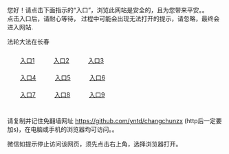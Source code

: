 您好！请点击下面指示的“入口”，浏览此网站是安全的，且为您带来平安。。 <br/>
点击入口后，请耐心等待， 过程中可能会出现无法打开的提示，请忽略，最终会进入网站. </br>

法轮大法在长春<br/>
<div style="padding:10px"><a style="margin:20px" target="_blank" href="https://do886cpt8sryh.cloudfront.net/2Qpsp?zzhdz" id="ccLink1" rel="nofollow">入口1</a> <a target="_blank" style="margin:20px" href="https://d2fg6vgb9g38mt.cloudfront.net/2Qpsp?ymxfjt" id="ccLink2" rel="nofollow">入口2</a> <a style="margin:20px" target="_blank" href="https://d2bnviqiqlxfzf.cloudfront.net/2Qpsp?ycrxvu" id="ccLink3" rel="nofollow">入口3</a></div>

<div style="padding:10px" ><a style="margin:20px" target="_blank" href="https://do886cpt8sryh.cloudfront.net/2Qpsp?zzhdz" id="ccLink4" rel="nofollow">入口4</a> <a style="margin:20px" href="https://d2fg6vgb9g38mt.cloudfront.net/2Qpsp?ymxfjt" target="_blank" id="ccLink5" rel="nofollow">入口5</a> <a style="margin:20px" href="https://d2bnviqiqlxfzf.cloudfront.net/2Qpsp?ycrxvu" target="_blank" id="ccLink6" rel="nofollow">入口6</a></div>

<div style="padding:10px"><a style="margin:20px" target="_blank" href="https://do886cpt8sryh.cloudfront.net/2Qpsp?zzhdz" id="ccLink7" rel="nofollow">入口7</a> <a style="margin:20px" href="https://d2fg6vgb9g38mt.cloudfront.net/2Qpsp?ymxfjt" target="_blank" id="ccLink8" rel="nofollow">入口8</a> <a style="margin:20px" target="_blank" href="https://d2bnviqiqlxfzf.cloudfront.net/2Qpsp?ycrxvu" id="ccLink9" rel="nofollow">入口9</a></div>

<br/>



请复制并记住免翻墙网址 https://github.com/yntd/changchunzx (http后一定要加s)，在电脑或手机的浏览器均可访问。。<br/>

微信如提示停止访问该网页，须先点击右上角，选择浏览器打开。
